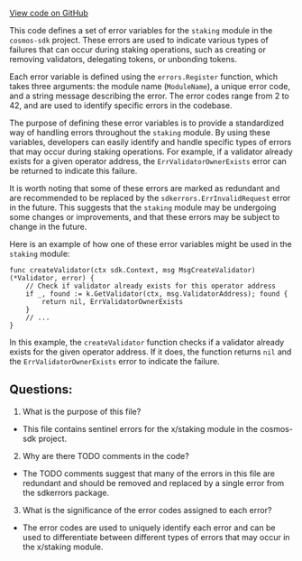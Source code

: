 [View code on GitHub](https://github.com/cosmos/cosmos-sdk.git/x/staking/types/errors.go)

This code defines a set of error variables for the `staking` module in the `cosmos-sdk` project. These errors are used to indicate various types of failures that can occur during staking operations, such as creating or removing validators, delegating tokens, or unbonding tokens. 

Each error variable is defined using the `errors.Register` function, which takes three arguments: the module name (`ModuleName`), a unique error code, and a string message describing the error. The error codes range from 2 to 42, and are used to identify specific errors in the codebase. 

The purpose of defining these error variables is to provide a standardized way of handling errors throughout the `staking` module. By using these variables, developers can easily identify and handle specific types of errors that may occur during staking operations. For example, if a validator already exists for a given operator address, the `ErrValidatorOwnerExists` error can be returned to indicate this failure. 

It is worth noting that some of these errors are marked as redundant and are recommended to be replaced by the `sdkerrors.ErrInvalidRequest` error in the future. This suggests that the `staking` module may be undergoing some changes or improvements, and that these errors may be subject to change in the future. 

Here is an example of how one of these error variables might be used in the `staking` module:

```
func createValidator(ctx sdk.Context, msg MsgCreateValidator) (*Validator, error) {
    // Check if validator already exists for this operator address
    if _, found := k.GetValidator(ctx, msg.ValidatorAddress); found {
        return nil, ErrValidatorOwnerExists
    }
    // ...
}
```

In this example, the `createValidator` function checks if a validator already exists for the given operator address. If it does, the function returns `nil` and the `ErrValidatorOwnerExists` error to indicate the failure.
## Questions: 
 1. What is the purpose of this file?
- This file contains sentinel errors for the x/staking module in the cosmos-sdk project.

2. Why are there TODO comments in the code?
- The TODO comments suggest that many of the errors in this file are redundant and should be removed and replaced by a single error from the sdkerrors package.

3. What is the significance of the error codes assigned to each error?
- The error codes are used to uniquely identify each error and can be used to differentiate between different types of errors that may occur in the x/staking module.